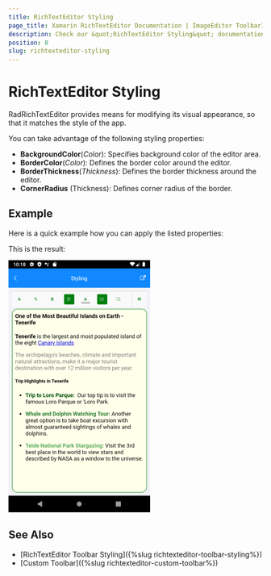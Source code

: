 ```yaml
---
title: RichTextEditor Styling
page_title: Xamarin RichTextEditor Documentation | ImageEditor ToolbarItems Styling
description: Check our &quot;RichTextEditor Styling&quot; documentation article for Telerik RichTextEditor for Xamarin control.
position: 0
slug: richtexteditor-styling
---
```


# RichTextEditor Styling

RadRichTextEditor provides means for modifying its visual appearance, so that it matches the style of the app. 

You can take advantage of the following styling properties:

* **BackgroundColor**(*Color*): Specifies background color of the editor area.
* **BorderColor**(*Color*): Defines the border color around the editor.
* **BorderThickness**(*Thickness*): Defines the border thickness around the editor.
* **CornerRadius** (Thickness): Defines corner radius of the border.

## Example

Here is a quick example how you can apply the listed properties:

<snippet id='richtexteditor-styling-xaml' />

This is the result:

![RichTextEditor Styling](../images/richtexeditor-styling.png)

## See Also

- [RichTextEditor Toolbar Styling]({%slug richtexteditor-toolbar-styling%})
- [Custom Toolbar]({%slug richtexteditor-custom-toolbar%})
